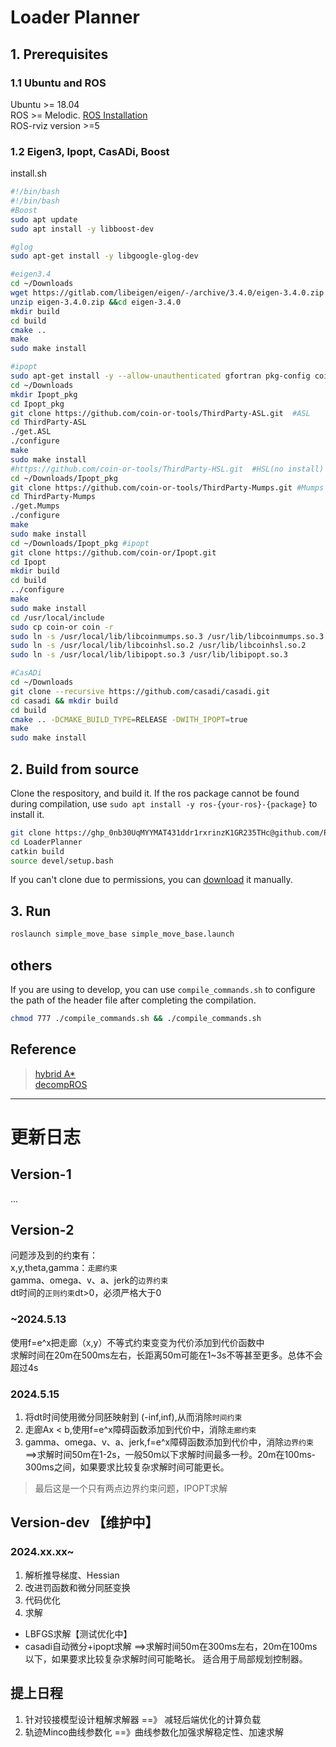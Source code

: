 # Loader Planner



## 1. Prerequisites
### 1.1 Ubuntu and ROS
Ubuntu >= 18.04  
ROS >= Melodic. [ROS Installation ](https://fishros.org.cn/forum/topic/20/%E5%B0%8F%E9%B1%BC%E7%9A%84%E4%B8%80%E9%94%AE%E5%AE%89%E8%A3%85%E7%B3%BB%E5%88%97)  
ROS-rviz version >=5

### 1.2 Eigen3, Ipopt, CasADi, Boost

install.sh
```bash
#!/bin/bash
#!/bin/bash
#Boost
sudo apt update
sudo apt install -y libboost-dev

#glog
sudo apt-get install -y libgoogle-glog-dev

#eigen3.4
cd ~/Downloads
wget https://gitlab.com/libeigen/eigen/-/archive/3.4.0/eigen-3.4.0.zip
unzip eigen-3.4.0.zip &&cd eigen-3.4.0
mkdir build
cd build
cmake ..
make
sudo make install

#ipopt
sudo apt-get install -y --allow-unauthenticated gfortran pkg-config coinor-libipopt-dev liblapack-dev libmetis-dev
cd ~/Downloads
mkdir Ipopt_pkg
cd Ipopt_pkg
git clone https://github.com/coin-or-tools/ThirdParty-ASL.git  #ASL
cd ThirdParty-ASL
./get.ASL
./configure
make
sudo make install
#https://github.com/coin-or-tools/ThirdParty-HSL.git  #HSL(no install)
cd ~/Downloads/Ipopt_pkg
git clone https://github.com/coin-or-tools/ThirdParty-Mumps.git #Mumps
cd ThirdParty-Mumps
./get.Mumps
./configure
make
sudo make install
cd ~/Downloads/Ipopt_pkg #ipopt
git clone https://github.com/coin-or/Ipopt.git
cd Ipopt 
mkdir build
cd build
../configure
make 
sudo make install
cd /usr/local/include
sudo cp coin-or coin -r
sudo ln -s /usr/local/lib/libcoinmumps.so.3 /usr/lib/libcoinmumps.so.3
sudo ln -s /usr/local/lib/libcoinhsl.so.2 /usr/lib/libcoinhsl.so.2
sudo ln -s /usr/local/lib/libipopt.so.3 /usr/lib/libipopt.so.3

#CasADi
cd ~/Downloads
git clone --recursive https://github.com/casadi/casadi.git
cd casadi && mkdir build 
cd build 
cmake .. -DCMAKE_BUILD_TYPE=RELEASE -DWITH_IPOPT=true
make
sudo make install
```

## 2. Build from source
Clone the respository, and build it. If the ros package cannot be found during compilation, use `sudo apt install -y ros-{your-ros}-{package}` to install it.
```bash
git clone https://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@github.com/Photin1a/LoaderPlanner.git
cd LoaderPlanner
catkin build
source devel/setup.bash
```
If you can't clone due to permissions, you can [download](https://github.com/Photin1a/LoaderPlanner) it manually.
## 3. Run
```bash
roslaunch simple_move_base simple_move_base.launch
```

## others
If you are using to develop, you can use `compile_commands.sh` to configure the path of the header file after completing the compilation.
```bash
chmod 777 ./compile_commands.sh && ./compile_commands.sh
```

## Reference
>[hybrid A*](https://github.com/zm0612/Hybrid_A_Star)  
>[decompROS](https://github.com/sikang/DecompROS.git)


---
# 更新日志
## Version-1
...
## Version-2
问题涉及到的约束有：  
x,y,theta,gamma：`走廊约束`   
gamma、omega、v、a、jerk的`边界约束`   
dt时间的`正则约束`dt>0，必须严格大于0   
### ~2024.5.13
使用f=e^x把走廊（x,y）不等式约束变变为代价添加到代价函数中   
求解时间在20m在500ms左右，长距离50m可能在1~3s不等甚至更多。总体不会超过4s   

### 2024.5.15
1) 将dt时间使用微分同胚映射到 (-inf,inf),从而消除`时间约束`  
2) 走廊Ax < b,使用f=e^x障碍函数添加到代价中，消除`走廊约束`  
3) gamma、omega、v、a、jerk,f=e^x障碍函数添加到代价中，消除`边界约束` 
==>求解时间50m在1-2s，一般50m以下求解时间最多一秒。20m在100ms-300ms之间，如果要求比较复杂求解时间可能更长。   

> 最后这是一个只有两点边界约束问题，IPOPT求解

## Version-dev 【维护中】
### 2024.xx.xx~
1) 解析推导梯度、Hessian
2) 改进罚函数和微分同胚变换
2) 代码优化
2) 求解
* LBFGS求解【测试优化中】
* casadi自动微分+ipopt求解
    ==>求解时间50m在300ms左右，20m在100ms以下，如果要求比较复杂求解时间可能略长。 适合用于局部规划控制器。

## 提上日程
1) 针对铰接模型设计粗解求解器  ==》 减轻后端优化的计算负载
2) 轨迹Minco曲线参数化  ==》曲线参数化加强求解稳定性、加速求解

